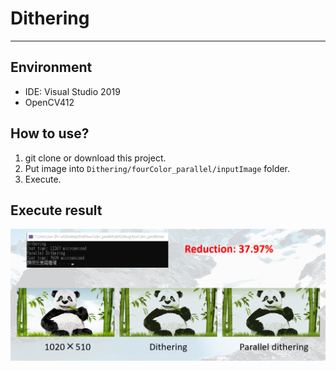 # Dithering

***

## Environment
- IDE: Visual Studio 2019
- OpenCV412

## How to use?
1. git clone or download this project.
2. Put image into `Dithering/fourColor_parallel/inputImage` folder.
3. Execute.

## Execute result

![panda](https://github.com/ChunChihLai/Dithering/blob/master/Execute%20result.png?raw=true)
